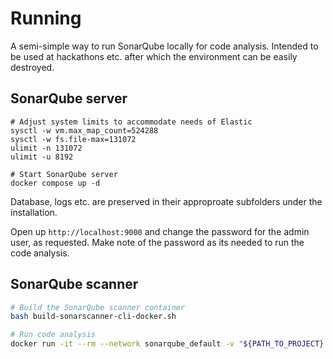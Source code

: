 # Running

A semi-simple way to run SonarQube locally for code analysis. Intended to be used at hackathons etc. after which the
environment can be easily destroyed.

## SonarQube server

```shell
# Adjust system limits to accommodate needs of Elastic
sysctl -w vm.max_map_count=524288
sysctl -w fs.file-max=131072
ulimit -n 131072
ulimit -u 8192

# Start SonarQube server
docker compose up -d
```

Database, logs etc. are preserved in their approproate subfolders under the installation.

Open up `http://localhost:9000` and change the password for the admin user, as requested. Make note of the password as
its needed to run the code analysis.

## SonarQube scanner

```bash
# Build the SonarQube scanner container
bash build-sonarscanner-cli-docker.sh

# Run code analysis
docker run -it --rm --network sonarqube_default -v "${PATH_TO_PROJECT}:/usr/src" sonarscanner-cli:latest -Dsonar.host.url=http://sonarqube:9000 -Dsonar.login=admin -Dsonar.password="${SONARQUBE_PASSWORD}" -Dsonar.projectKey="${PROJECT_KEY}"
```

